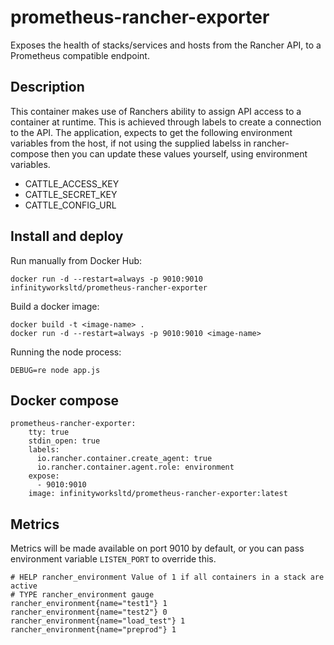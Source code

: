 # prometheus-rancher-exporter

Exposes the health of stacks/services and hosts from the Rancher API, to a Prometheus compatible endpoint. 

## Description

This container makes use of Ranchers ability to assign API access to a container at runtime. This is achieved through labels to create a connection to the API.
The application, expects to get the following environment variables from the host, if not using the supplied labelss in rancher-compose then you can update these values yourself, using environment variables.

* CATTLE_ACCESS_KEY
* CATTLE_SECRET_KEY
* CATTLE_CONFIG_URL

## Install and deploy

Run manually from Docker Hub:
```
docker run -d --restart=always -p 9010:9010 infinityworksltd/prometheus-rancher-exporter
```

Build a docker image:
```
docker build -t <image-name> .
docker run -d --restart=always -p 9010:9010 <image-name>
```

Running the node process:
```
DEBUG=re node app.js
```

## Docker compose

```
prometheus-rancher-exporter:
    tty: true
    stdin_open: true
    labels:
      io.rancher.container.create_agent: true
      io.rancher.container.agent.role: environment
    expose:
      - 9010:9010
    image: infinityworksltd/prometheus-rancher-exporter:latest
```

## Metrics

Metrics will be made available on port 9010 by default, or you can pass environment variable ```LISTEN_PORT``` to override this.

```
# HELP rancher_environment Value of 1 if all containers in a stack are active
# TYPE rancher_environment gauge
rancher_environment{name="test1"} 1
rancher_environment{name="test2"} 0
rancher_environment{name="load_test"} 1
rancher_environment{name="preprod"} 1
```
